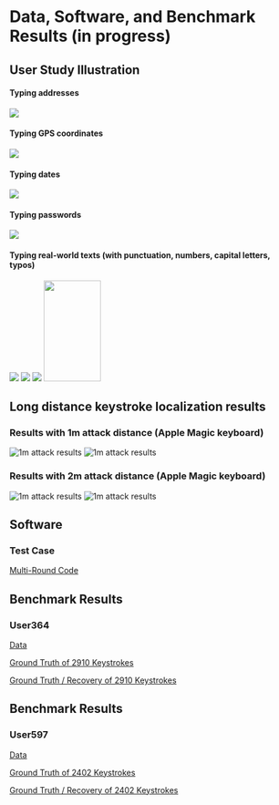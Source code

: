 # Data, Software, and Benchmark Results (in progress)


## User Study Illustration

#### Typing addresses
![](https://github.com/auditoryeye/auditoryeyesight/blob/main/UserTyping/7jko02.gif)


#### Typing GPS coordinates
![](https://github.com/auditoryeye/auditoryeyesight/blob/main/UserTyping/7jpl9m_gps.gif)

#### Typing dates
![](https://github.com/auditoryeye/auditoryeyesight/blob/main/UserTyping/Sequence2_dates_7jzzfp.gif)

#### Typing passwords
![](https://github.com/auditoryeye/auditoryeyesight/blob/main/UserTyping/7jpnlf_pass.gif)

#### Typing real-world texts (with punctuation, numbers, capital letters, typos)
![](https://github.com/auditoryeye/auditoryeyesight/blob/main/UserTyping/sequence1_text_a_7k01n2.gif)
![](https://github.com/auditoryeye/auditoryeyesight/blob/main/UserTyping/sequence1_text_b_7k0201.gif)
![](https://github.com/auditoryeye/auditoryeyesight/blob/main/UserTyping/Sequence11_text_7k032c.gif)
<img src="https://github.com/auditoryeye/auditoryeyesight/blob/main/UserTyping/7jnhco.gif" width="100" height="177"/>

## Long distance keystroke localization results


### Results with 1m attack distance (Apple Magic keyboard)
![1m attack results](https://github.com/auditoryeye/auditoryeyesight/blob/main/longdistance_results/distance1m.PNG)
![1m attack results](https://github.com/auditoryeye/auditoryeyesight/blob/main/longdistance_results/distance1m_stats.PNG)


### Results with 2m attack distance (Apple Magic keyboard)
![1m attack results](https://github.com/auditoryeye/auditoryeyesight/blob/main/longdistance_results/distance2m.PNG)
![1m attack results](https://github.com/auditoryeye/auditoryeyesight/blob/main/longdistance_results/distance2m_stats.PNG)


## Software
### Test Case

[Multi-Round Code](https://github.com/auditoryeye/auditoryeyesight/tree/main/dataset/samplecodes)

## Benchmark Results

### User364

[Data](https://github.com/auditoryeye/auditoryeyesight/tree/main/dataset/workspace_user364)

[Ground Truth of 2910 Keystrokes](https://github.com/auditoryeye/auditoryeyesight/blob/main/dataset/workspace_user364/keys_groundtruth.txt)

[Ground Truth / Recovery of 2910 Keystrokes](https://github.com/auditoryeye/auditoryeyesight/blob/main/dataset/workspace_user364/result/keys_tdoa4_results.txt)


## Benchmark Results

### User597

[Data](https://github.com/auditoryeye/auditoryeyesight/tree/main/dataset/workspace_user597)

[Ground Truth of 2402 Keystrokes](https://github.com/auditoryeye/auditoryeyesight/blob/main/dataset/workspace_user597/keys_groundtruth.txt)

[Ground Truth / Recovery of 2402 Keystrokes](https://github.com/auditoryeye/auditoryeyesight/blob/main/dataset/workspace_user597/result/keys_tdoa4_results.txt)


